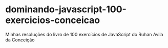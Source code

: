 # dominando-javascript-100-exercicios-conceicao
 Minhas resoluções do livro de 100 exercícios de JavaScript do Ruhan Avila da Conceição
